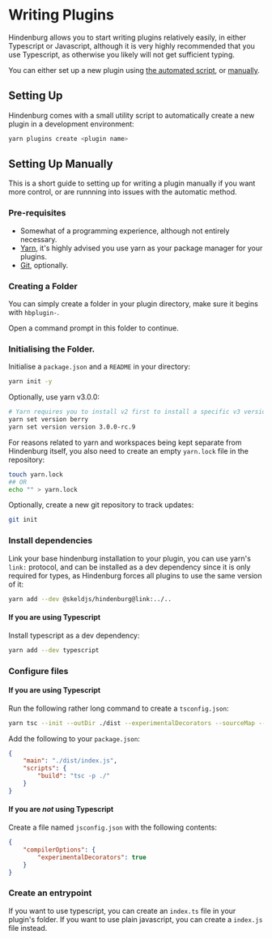 # Writing Plugins
Hindenburg allows you to start writing plugins relatively easily, in either
Typescript or Javascript, although it is very highly recommended that you use
Typescript, as otherwise you likely will not get sufficient typing.

You can either set up a new plugin using [the automated script](#setting-up),
or [manually](#setting-up-manually).

## Setting Up
Hindenburg comes with a small utility script to automatically create a new plugin
in a development environment:
```sh
yarn plugins create <plugin name>
```

## Setting Up Manually
This is a short guide to setting up for writing a plugin manually if you want
more control, or are runnning into issues with the automatic method.

### Pre-requisites
* Somewhat of a programming experience, although not entirely necessary.
* [Yarn](https://yarnpkg.com), it's highly advised you use yarn as your package
manager for your plugins.
* [Git](https://git-scm.org), optionally.

### Creating a Folder
You can simply create a folder in your plugin directory, make sure it begins with
`hbplugin-`.

Open a command prompt in this folder to continue.

### Initialising the Folder.
Initialise a `package.json` and a `README` in your directory:
```sh
yarn init -y
```

Optionally, use yarn v3.0.0:
```sh
# Yarn requires you to install v2 first to install a specific v3 version.
yarn set version berry
yarn set version version 3.0.0-rc.9
```

For reasons related to yarn and workspaces being kept separate from Hindenburg
itself, you also need to create an empty `yarn.lock` file in the repository:
```sh
touch yarn.lock
## OR
echo "" > yarn.lock
```

Optionally, create a new git repository to track updates:
```sh
git init
```

### Install dependencies
Link your base hindenburg installation to your plugin, you can use yarn's `link:`
protocol, and can be installed as a dev dependency since it is only required for
types, as Hindenburg forces all plugins to use the same version of it:
```sh
yarn add --dev @skeldjs/hindenburg@link:../..
```

#### If you are using Typescript
Install typescript as a dev dependency:
```sh
yarn add --dev typescript
```

### Configure files
#### If you are using Typescript
Run the following rather long command to create a `tsconfig.json`:
```sh
yarn tsc --init --outDir ./dist --experimentalDecorators --sourceMap --declaration --allowJs --target es2017
```
Add the following to your `package.json`:
```json
{
    "main": "./dist/index.js",
    "scripts": {
        "build": "tsc -p ./"
    }
}
```

#### If you are _not_ using Typescript
Create a file named `jsconfig.json` with the following contents:
```json
{
    "compilerOptions": {
        "experimentalDecorators": true
    }
}
```

### Create an entrypoint
If you want to use typescript, you can create an
`index.ts` file in your plugin's folder. If you want to use plain javascript, you can create a `index.js` file instead.